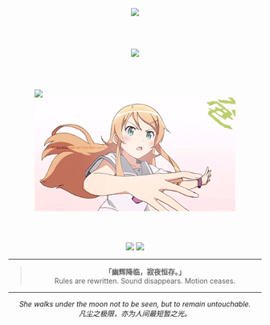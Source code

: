 <!-- 🌑 幽辉月阙 · 打字机欢迎语 -->
<p align="center">
  <img src="https://readme-typing-svg.demolab.com?font=Fira+Code&size=24&pause=1000&color=B388EB&center=true&width=435&lines=Under+the+Hazy+Moonlight;I+code+in+silence+but+not+without+purpose." />
</p>

<br><br>

<!-- 🌊 波浪分隔 · 梦幻色 -->
<p align="center">
  <img src="https://capsule-render.vercel.app/api?type=waving&color=0:B388EB,100:7c5cc4&height=100&section=header&text=幽辉月阙&fontSize=32&fontColor=ffffff" />
</p>

<br><br>

<div style="display: flex; justify-content: space-around; align-items: center; flex-wrap: wrap;">

  <!-- 左边：Most Used Languages 图 -->
  <img src="https://github-readme-stats.vercel.app/api/top-langs/?username=Qimin-Shen&layout=compact&theme=radical" width="400"/>

  <!-- 右边：Kirino 动图 -->
  <img src="./assets/kirino.gif" width="400"/>

</div>

<br><br>

<!-- 🩸 中二徽章语录 -->
<p align="center">
  <img src="https://img.shields.io/badge/幽辉降临-规则剥夺-purple?style=for-the-badge&logo=codeforces" />
  <img src="https://img.shields.io/badge/我即异端-不可被容-7c5cc4?style=for-the-badge&logo=visualstudiocode" />
</p>

---

<!-- 📖 心象 · 展示语录 -->
<blockquote align="center">
  <strong>「幽辉降临，寂夜恒存。」</strong><br>
  Rules are rewritten. Sound disappears. Motion ceases.<br>
</blockquote>

---

<!-- 🌙 结语 -->
<p align="center">
  <i>She walks under the moon not to be seen, but to remain untouchable.<br>
  凡尘之极限，亦为人间最短暂之光。</i>
</p>
